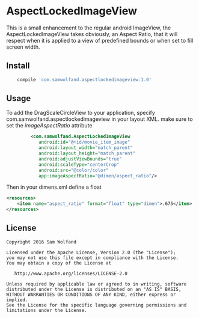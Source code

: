 # AspectLockedImageView

This is a small enhancement to the regular android ImageView, the AspectLockedImageView takes obviously, an Aspect Ratio, that it will respect when it is applied to a view of predefined bounds or when set to fill screen width.

## Install
```Groovy
    compile 'com.samwolfand.aspectlockedimageview:1.0'
```

## Usage
To add the DragScaleCircleView to your application, specify com.samwolfand.aspectlockedimageview in your layout XML. make sure to set the *imageAspectRatio* attribute

```xml
         <com.samwolfand.AspectLockedImageView
            android:id="@+id/movie_item_image"
            android:layout_width="match_parent"
            android:layout_height="match_parent"
            android:adjustViewBounds="true"
            android:scaleType="centerCrop"
            android:src="@color/color"
            app:imageAspectRatio="@dimen/aspect_ratio"/>
```

Then in your dimens.xml define a float

```xml
<resources>
    <item name="aspect_ratio" format="float" type="dimen">.675</item>
</resources>
```

License
-------

    Copyright 2016 Sam Wolfand

    Licensed under the Apache License, Version 2.0 (the "License");
    you may not use this file except in compliance with the License.
    You may obtain a copy of the License at

       http://www.apache.org/licenses/LICENSE-2.0

    Unless required by applicable law or agreed to in writing, software
    distributed under the License is distributed on an "AS IS" BASIS,
    WITHOUT WARRANTIES OR CONDITIONS OF ANY KIND, either express or implied.
    See the License for the specific language governing permissions and
    limitations under the License.
